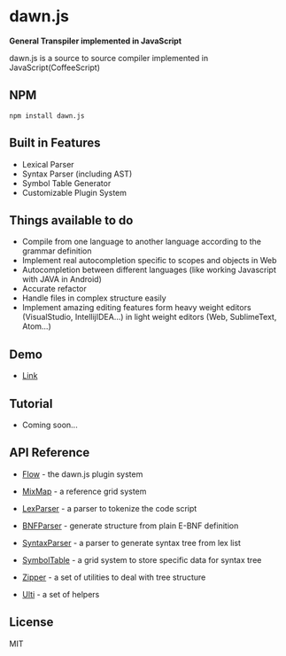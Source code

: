# dawn.js

**General Transpiler implemented in JavaScript**

dawn.js is a source to source compiler implemented in JavaScript(CoffeeScript)

## NPM
```
npm install dawn.js
```

## Built in Features

* Lexical Parser
* Syntax Parser (including AST)
* Symbol Table Generator
* Customizable Plugin System

## Things available to do

* Compile from one language to another language according to the grammar definition
* Implement real autocompletion specific to scopes and objects in Web
* Autocompletion between different languages (like working Javascript with JAVA in Android)
* Accurate refactor
* Handle files in complex structure easily
* Implement amazing editing features form heavy weight editors (VisualStudio, IntellijIDEA...) in light weight editors (Web, SublimeText, Atom...)

## Demo

* [Link](http://dawnjs.org/#demo)

## Tutorial
* Coming soon...

## API Reference
* [Flow](https://github.com/qdwang/dawn.js/blob/master/doc/API%20Reference/Flow.md) - the dawn.js plugin system
* [MixMap](https://github.com/qdwang/dawn.js/blob/master/doc/API%20Reference/MixMap.md) - a reference grid system

* [LexParser](https://github.com/qdwang/dawn.js/blob/master/doc/API%20Reference/LexParser.md) - a parser to tokenize the code script

* [BNFParser](https://github.com/qdwang/dawn.js/blob/master/doc/API%20Reference/BNFParser.md) - generate structure from plain E-BNF definition
* [SyntaxParser](https://github.com/qdwang/dawn.js/blob/master/doc/API%20Reference/SyntaxParser.md) - a parser to generate syntax tree from lex list

* [SymbolTable](https://github.com/qdwang/dawn.js/blob/master/doc/API%20Reference/SymbolTable.md) - a grid system to store specific data for syntax tree

* [Zipper](https://github.com/qdwang/dawn.js/blob/master/doc/API%20Reference/Zipper.md) - a set of utilities to deal with tree structure

* [Ulti](https://github.com/qdwang/dawn.js/blob/master/doc/API%20Reference/Ulti.md) - a set of helpers


## License
MIT